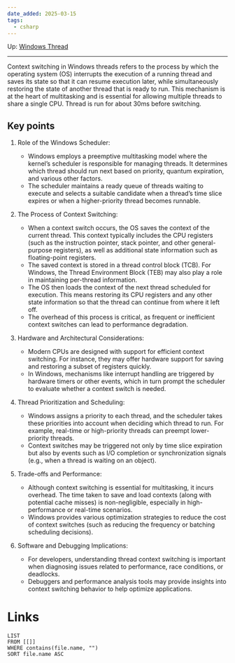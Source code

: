 ```yaml
---
date_added: 2025-03-15
tags:
  - csharp
---
```

Up: [Windows Thread](Windows%20Thread.md)
___
 Context switching in Windows threads refers to the process by which the operating system (OS) interrupts the execution of a running thread and saves its state so that it can resume execution later, while simultaneously restoring the state of another thread that is ready to run. This mechanism is at the heart of multitasking and is essential for allowing multiple threads to share a single CPU.
Thread is run for about 30ms before switching.
## Key points
1. Role of the Windows Scheduler:
    
    - Windows employs a preemptive multitasking model where the kernel’s scheduler is responsible for managing threads. It determines which thread should run next based on priority, quantum expiration, and various other factors.
    - The scheduler maintains a ready queue of threads waiting to execute and selects a suitable candidate when a thread’s time slice expires or when a higher-priority thread becomes runnable.
2. The Process of Context Switching:
    
    - When a context switch occurs, the OS saves the context of the current thread. This context typically includes the CPU registers (such as the instruction pointer, stack pointer, and other general-purpose registers), as well as additional state information such as floating-point registers.
    - The saved context is stored in a thread control block (TCB). For Windows, the Thread Environment Block (TEB) may also play a role in maintaining per-thread information.
    - The OS then loads the context of the next thread scheduled for execution. This means restoring its CPU registers and any other state information so that the thread can continue from where it left off.
    - The overhead of this process is critical, as frequent or inefficient context switches can lead to performance degradation.
3. Hardware and Architectural Considerations:
    
    - Modern CPUs are designed with support for efficient context switching. For instance, they may offer hardware support for saving and restoring a subset of registers quickly.
    - In Windows, mechanisms like interrupt handling are triggered by hardware timers or other events, which in turn prompt the scheduler to evaluate whether a context switch is needed.
4. Thread Prioritization and Scheduling:
    
    - Windows assigns a priority to each thread, and the scheduler takes these priorities into account when deciding which thread to run. For example, real-time or high-priority threads can preempt lower-priority threads.
    - Context switches may be triggered not only by time slice expiration but also by events such as I/O completion or synchronization signals (e.g., when a thread is waiting on an object).
5. Trade-offs and Performance:
    
    - Although context switching is essential for multitasking, it incurs overhead. The time taken to save and load contexts (along with potential cache misses) is non-negligible, especially in high-performance or real-time scenarios.
    - Windows provides various optimization strategies to reduce the cost of context switches (such as reducing the frequency or batching scheduling decisions).
6. Software and Debugging Implications:
    
    - For developers, understanding thread context switching is important when diagnosing issues related to performance, race conditions, or deadlocks.
    - Debuggers and performance analysis tools may provide insights into context switching behavior to help optimize applications.
# Links
```dataview
LIST
FROM [[]]
WHERE contains(file.name, "")
SORT file.name ASC
```
